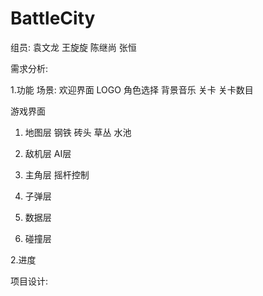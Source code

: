 BattleCity
==========
组员:
袁文龙
王旋旋
陈继尚
张恒


需求分析:

1.功能
场景:
欢迎界面
 LOGO
 角色选择
 背景音乐
关卡
 关卡数目
 
游戏界面
1. 地图层
 钢铁
 砖头
 草丛
 水池
  
2. 敌机层
 AI层
 
3. 主角层
 摇杆控制

4. 子弹层

5. 数据层

6. 碰撞层



2.进度


项目设计:


